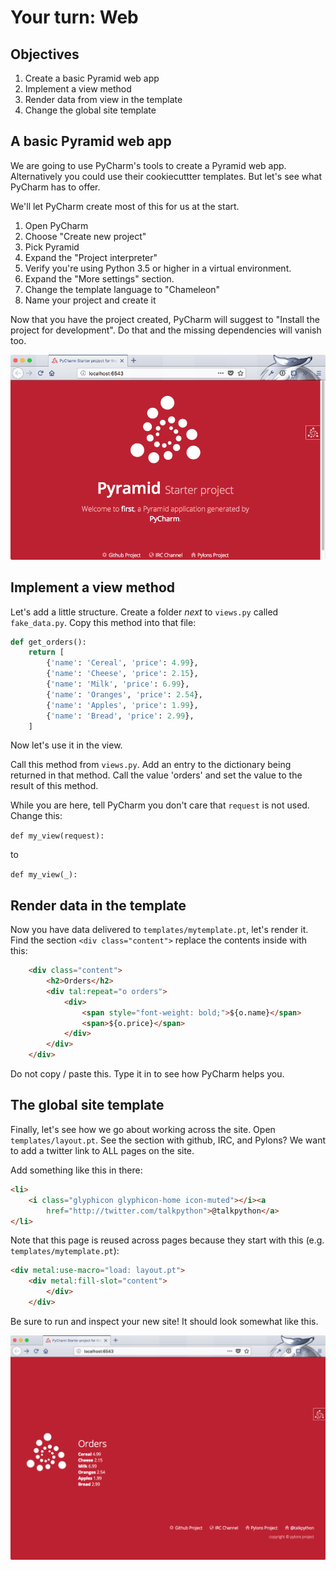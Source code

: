 # Your turn: Web

## Objectives

1. Create a basic Pyramid web app
2. Implement a view method
3. Render data from view in the template
4. Change the global site template

## A basic Pyramid web app

We are going to use PyCharm's tools to create a Pyramid web app. Alternatively you could use their cookiecuttter templates. But let's see what PyCharm has to offer.

We'll let PyCharm create most of this for us at the start.

1. Open PyCharm
2. Choose "Create new project"
3. Pick Pyramid
4. Expand the "Project interpreter"
5. Verify you're using Python 3.5 or higher in a virtual environment.
4. Expand the "More settings" section.
5. Change the template language to "Chameleon"
6. Name your project and create it

Now that you have the project created, PyCharm will suggest to "Install the project for development". Do that and the missing dependencies will vanish too.

![First run](./resources/first-run.png)

## Implement a view method

Let's add a little structure. Create a folder *next* to `views.py` called `fake_data.py`. Copy this method into that file:

```python
def get_orders():
    return [
        {'name': 'Cereal', 'price': 4.99},
        {'name': 'Cheese', 'price': 2.15},
        {'name': 'Milk', 'price': 6.99},
        {'name': 'Oranges', 'price': 2.54},
        {'name': 'Apples', 'price': 1.99},
        {'name': 'Bread', 'price': 2.99},
    ]
```

Now let's use it in the view.

Call this method from `views.py`. Add an entry to the dictionary being returned in that method. Call the value 'orders' and set the value to the result of this method.

While you are here, tell PyCharm you don't care that `request` is not used. Change this:

`def my_view(request):`

to

`def my_view(_):`

## Render data in the template

Now you have data delivered to `templates/mytemplate.pt`, let's render it. Find the section `<div class="content">` replace the contents inside with this:

```html
	<div class="content">
	    <h2>Orders</h2>
	    <div tal:repeat="o orders">
	        <div>
	            <span style="font-weight: bold;">${o.name}</span>
	            <span>${o.price}</span>
	        </div>
	    </div>
	</div>
```

Do not copy / paste this. Type it in to see how PyCharm helps you.

## The global site template

Finally, let's see how we go about working across the site. Open `templates/layout.pt`. See the section with github, IRC, and Pylons? We want to add a twitter link to ALL pages on the site.

Add something like this in there:

```html
<li>
    <i class="glyphicon glyphicon-home icon-muted"></i><a 
        href="http://twitter.com/talkpython">@talkpython</a>
</li>
```

Note that this page is reused across pages because they start with this (e.g. `templates/mytemplate.pt`):

```html
<div metal:use-macro="load: layout.pt">
    <div metal:fill-slot="content">
	    </div>
	</div>
```

Be sure to run and inspect your new site! It should look somewhat like this.

![First run](./resources/done.png)